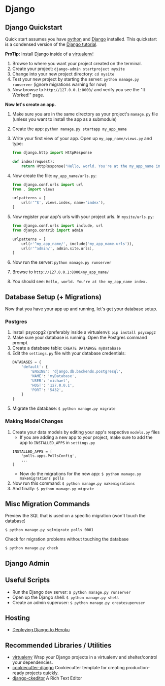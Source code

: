 # Django

## Django Quickstart

Quick start assumes you have [python](https://www.python.org/downloads/) and [Django](https://docs.djangoproject.com/en/1.9/topics/install/) installed. This quickstart is a condensed version of the [Django tutorial](https://docs.djangoproject.com/en/1.9/intro/tutorial01/). 

**ProTip:** Install Django inside of a [virtualenv](https://virtualenv.readthedocs.org/en/latest/userguide.html#usage)!

1. Browse to where you want your project created on the terminal. 
2. Create your project: `django-admin startproject mysite`
3. Change into your new project directory: `cd mysite`
4. Test your new project by starting the server: `python manage.py runserver` (ignore migrations warning for now)
5. Now browse to `http://127.0.0.1:8000/` and verify you see the "It Worked!" page.

**Now let's create an app.**

1. Make sure you are in the same directory as your project's `manage.py` file (unless you want to install the app as a submodule)
2. Create the app: `python manage.py startapp my_app_name`
3. Write your first view of your app. Open up `my_app_name/views.py` and type:

    ```python
    from django.http import HttpResponse
    
    def index(request):
        return HttpResponse("Hello, world. You're at the my_app_name index.")
    ```

4. Now create the file: `my_app_name/urls.py`:

    ```python
    from django.conf.urls import url
    from . import views
    
    urlpatterns = [
        url(r'^$', views.index, name='index'),
    ]
    ```
    
5. Now register your app's urls with your project urls. In `mysite/urls.py`:

    ```python
    from django.conf.urls import include, url
    from django.contrib import admin
    
    urlpatterns = [
        url(r'^my_app_name/', include('my_app_name.urls')),
        url(r'^admin/', admin.site.urls),
    ]
    ```
    
6. Now run the server: `python manage.py runserver`
7. Browse to `http://127.0.0.1:8000/my_app_name/`
8. You should see: `Hello, world. You're at the my_app_name index.`

## Database Setup (+ Migrations)

Now that you have your app up and running, let's get your database setup. 

### Postgres 

1. Install psycopg2 (preferably inside a virtualenv): `pip install psycopg2`
1. Make sure your database is running. Open the Postgres command prompt.
1. Create a database table: `CREATE DATABASE myDatabase`
1. Edit the `settings.py` file with your database credentials:
    ```python
    DATABASES = {
        'default': {
            'ENGINE': 'django.db.backends.postgresql',
            'NAME': 'myDatabase',
            'USER': 'michael',
            'HOST': '127.0.0.1',
            'PORT': '5432',
        }
    }
    ```
1. Migrate the database: `$ python manage.py migrate`

### Making Model Changes

1. Create your data models by editing your app's respective `models.py` files
    - If you are adding a new app to your project, make sure to add the app to `INSTALLED_APPS` in `settings.py`
    ```
    INSTALLED_APPS = [
        'polls.apps.PollsConfig',
        ...
    ]
    ```
    - Now do the migrations for the new app: `$ python manage.py makemigrations polls`
1. Now run this command: `$ python manage.py makemigrations`
1. And finally: `$ python manage.py migrate`

## Misc Migration Commands

Preview the SQL that is used on a specific migration (won't touch the database)
```
$ python manage.py sqlmigrate polls 0001
```

Check for migration problems without touching the database
```
$ python manage.py check
```

## Django Admin
 

## Useful Scripts

- Run the Django dev server: `$ python manage.py runserver`
- Open up the Django shell: `$ python manage.py shell`
- Create an admin superuser: `$ python manage.py createsuperuser`

## Hosting 

- [Deploying Django to Heroku](https://godjango.com/4-deploying-django-to-heroku/)


## Recommended Libraries / Utilities
 
- [virtualenv](https://virtualenv.readthedocs.org/en/latest/userguide.html#usage) Wrap your Django projects in a virtualenv and shelter/control your dependencies. 
- [cookiecutter-django](https://github.com/pydanny/cookiecutter-django) Cookiecutter template for creating production-ready projects quickly.
- [django-ckeditor](https://github.com/django-ckeditor/django-ckeditor) A Rich Text Editor






